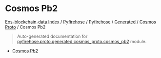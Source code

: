 # Cosmos Pb2

[Eos-blockchain-data Index](../../../../README.md#eos-blockchain-data-index) /
[Pyfirehose](../../../index.md#pyfirehose) /
[Pyfirehose](../../../index.md#pyfirehose) /
[Generated](../index.md#generated) /
[Cosmos Proto](./index.md#cosmos-proto) /
Cosmos Pb2

> Auto-generated documentation for [pyfirehose.proto.generated.cosmos_proto.cosmos_pb2](https://github.com/Krow10/eos-blockchain-data/blob/main/pyfirehose/proto/generated/cosmos_proto/cosmos_pb2.py) module.

- [Cosmos Pb2](#cosmos-pb2)
